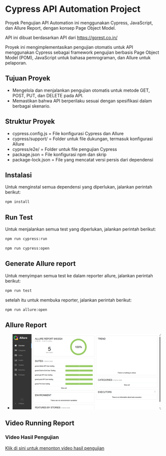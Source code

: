 # Cypress API Automation Project

Proyek Pengujian API Automation ini menggunakan Cypress, JavaScript, dan Allure Report, dengan konsep Page Object Model.

API ini dibuat berdasarkan API dari https://gorest.co.in/

Proyek ini mengimplementasikan pengujian otomatis untuk API menggunakan Cypress sebagai framework pengujian berbasis Page Object Model (POM), JavaScript untuk bahasa pemrograman, dan Allure untuk pelaporan.

## Tujuan Proyek
- Mengelola dan menjalankan pengujian otomatis untuk metode GET, POST, PUT, dan DELETE pada API.
- Memastikan bahwa API berperilaku sesuai dengan spesifikasi dalam berbagai skenario.

## Struktur Proyek
- cypress.config.js = File konfigurasi Cypress dan Allure
- cypress/support/ = Folder untuk file dukungan, termasuk konfigurasi Allure
- cypress/e2e/ = Folder untuk file pengujian Cypress
- package.json = File konfigurasi npm dan skrip
- package-lock.json = File yang mencatat versi persis dari dependensi

## Instalasi
Untuk menginstal semua dependensi yang diperlukan, jalankan perintah berikut:
```sh
npm install
```

## Run Test
Untuk menjalankan semua test yang diperlukan, jalankan perintah berikut:
```sh
npm run cypress:run
```
```sh
npm run cypress:open
```

## Generate Allure report
Untuk menyimpan semua test ke dalam reporter allure, jalankan perintah berikut:
```sh
npm run test
```
setelah itu untuk membuka reporter, jalankan perintah berikut:
```sh
npm run allure:open
```

## Allure Report
 - ![Hasil_running1](msedge_DnHTqorjKp.png)

## Video Running Report

### Video Hasil Pengujian

[Klik di sini untuk menonton video hasil pengujian](https://github.com/YusgarRisaldiYusup/Api_JavaScript_Cypress/raw/main/Code_55uLSw70zI.mp4)

